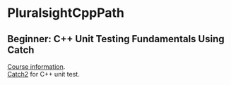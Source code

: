 # PluralsightCppPath

## Beginner: C++ Unit Testing Fundamentals Using Catch
[Course information](https://app.pluralsight.com/library/courses/cplusplus-unit-testing-fundamentals-using-catch/table-of-contents). <br />
[Catch2](https://github.com/catchorg/Catch2) for C++ unit test. <br />
